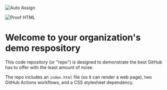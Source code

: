 ![Auto Assign](https://github.com/Bases-Crew/demo-repository/actions/workflows/auto-assign.yml/badge.svg)

![Proof HTML](https://github.com/Bases-Crew/demo-repository/actions/workflows/proof-html.yml/badge.svg)

# Welcome to your organization's demo respository
This code repository (or "repo") is designed to demonstrate the best GitHub has to offer with the least amount of noise.

The repo includes an `index.html` file (so it can render a web page), two GitHub Actions workflows, and a CSS stylesheet dependency.
